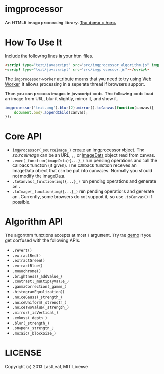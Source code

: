 imgprocessor
============

An HTML5 image processing library. [The demo is here.](http://lastleaf.github.io/imgprocessor/)


How To Use It
=============

Include the following lines in your html files.

```html
<script type="text/javascript" src="src/imgprocessor_algorithm.js" imgprocessor-worker></script>
<script type="text/javascript" src="src/imgprocessor.js"></script>
```

The `imgprocessor-worker` attribute means that you need to try using [Web Worker](http://en.wikipedia.org/wiki/Web_worker). It allows processing in a seperate thread if browsers support.

Then you can process images in javascript code. The following code load an image from URL, blur it slightly, mirror it, and show it.

```js
imgprocessor('text.png').blur(2).mirror().toCanvas(function(canvas){
	document.body.appendChild(canvas);
});
```


Core API
========

* `imgprocessor(_sourceImage_)` create an imgprocessor object. The _sourceImage_ can be an URL, <canvas>, <img>, or [ImageData](https://developer.mozilla.org/en-US/docs/Web/API/ImageData) object read from canvas.
* `.exec(_function(imageData){...}_)` run pending operations and call the callback function (if given). The callback function receives an ImageData object that can be put into canvases. Normally you should not modify the imageData.
* `.toCanvas(_function(img){...}_)` run pending operations and generate an <canvas>.
* `.toImage(_function(img){...}_)` run pending operations and generate an <img>. Currently, some browsers do not support it, so use `.toCanvas()` if possible.


Algorithm API
=============

The algorithm functions accepts at most 1 argument. Try the [demo](http://lastleaf.github.io/imgprocessor/) if you get confused with the following APIs.

* `.revert()`
* `.extractRed()`
* `.extractGreen()`
* `.extractBlue()`
* `.monochrome()`
* `.brightness(_addValue_)`
* `.contrast(_multiplyValue_)`
* `.gammaCorrection(_gamma_)`
* `.histogramEqualization()`
* `.noiceGauss(_strength_)`
* `.noiceUniform(_strength_)`
* `.noiceTwoValue(_strength_)`
* `.mirror(_isVertical_)`
* `.emboss(_depth_)`
* `.blur(_strength_)`
* `.shapen(_strength_)`
* `.mozaic(_blockSize_)`


LICENSE
=======

Copyright (c) 2013 LastLeaf, MIT License